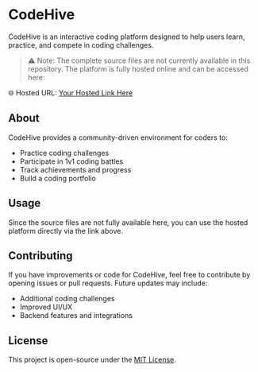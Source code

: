 # CodeHive

CodeHive is an interactive coding platform designed to help users learn, practice, and compete in coding challenges.  

> ⚠️ Note: The complete source files are not currently available in this repository. The platform is fully hosted online and can be accessed here:

🌐 Hosted URL: [Your Hosted Link Here](https://your-hosted-url.com)

## About
CodeHive provides a community-driven environment for coders to:
- Practice coding challenges
- Participate in 1v1 coding battles
- Track achievements and progress
- Build a coding portfolio

## Usage
Since the source files are not fully available here, you can use the hosted platform directly via the link above.

## Contributing
If you have improvements or code for CodeHive, feel free to contribute by opening issues or pull requests. Future updates may include:
- Additional coding challenges
- Improved UI/UX
- Backend features and integrations

## License
This project is open-source under the [MIT License](LICENSE).

